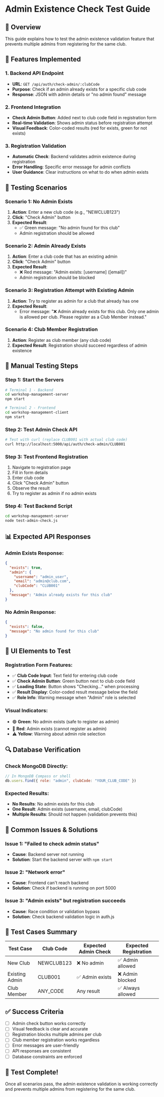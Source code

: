 # Admin Existence Check Test Guide

## 🎯 **Overview**
This guide explains how to test the admin existence validation feature that prevents multiple admins from registering for the same club.

## 🚀 **Features Implemented**

### **1. Backend API Endpoint**
- **URL**: `GET /api/auth/check-admin/:clubCode`
- **Purpose**: Check if an admin already exists for a specific club code
- **Response**: JSON with admin details or "no admin found" message

### **2. Frontend Integration**
- **Check Admin Button**: Added next to club code field in registration form
- **Real-time Validation**: Shows admin status before registration attempt
- **Visual Feedback**: Color-coded results (red for exists, green for not exists)

### **3. Registration Validation**
- **Automatic Check**: Backend validates admin existence during registration
- **Error Handling**: Specific error message for admin conflicts
- **User Guidance**: Clear instructions on what to do when admin exists

## 🧪 **Testing Scenarios**

### **Scenario 1: No Admin Exists**
1. **Action**: Enter a new club code (e.g., "NEWCLUB123")
2. **Click**: "Check Admin" button
3. **Expected Result**: 
   - ✅ Green message: "No admin found for this club"
   - Admin registration should be allowed

### **Scenario 2: Admin Already Exists**
1. **Action**: Enter a club code that has an existing admin
2. **Click**: "Check Admin" button
3. **Expected Result**:
   - ❌ Red message: "Admin exists: [username] ([email])"
   - Admin registration should be blocked

### **Scenario 3: Registration Attempt with Existing Admin**
1. **Action**: Try to register as admin for a club that already has one
2. **Expected Result**:
   - Error message: "❌ Admin already exists for this club. Only one admin is allowed per club. Please register as a Club Member instead."

### **Scenario 4: Club Member Registration**
1. **Action**: Register as club member (any club code)
2. **Expected Result**: Registration should succeed regardless of admin existence

## 🔧 **Manual Testing Steps**

### **Step 1: Start the Servers**
```bash
# Terminal 1 - Backend
cd workshop-management-server
npm start

# Terminal 2 - Frontend  
cd workshop-management-client
npm start
```

### **Step 2: Test Admin Check API**
```bash
# Test with curl (replace CLUB001 with actual club code)
curl http://localhost:5000/api/auth/check-admin/CLUB001
```

### **Step 3: Test Frontend Registration**
1. Navigate to registration page
2. Fill in form details
3. Enter club code
4. Click "Check Admin" button
5. Observe the result
6. Try to register as admin if no admin exists

### **Step 4: Test Backend Script**
```bash
cd workshop-management-server
node test-admin-check.js
```

## 📊 **Expected API Responses**

### **Admin Exists Response:**
```json
{
  "exists": true,
  "admin": {
    "username": "admin_user",
    "email": "admin@club.com",
    "clubCode": "CLUB001"
  },
  "message": "Admin already exists for this club"
}
```

### **No Admin Response:**
```json
{
  "exists": false,
  "message": "No admin found for this club"
}
```

## 🎨 **UI Elements to Test**

### **Registration Form Features:**
- ✅ **Club Code Input**: Text field for entering club code
- ✅ **Check Admin Button**: Green button next to club code field
- ✅ **Loading State**: Button shows "Checking..." when processing
- ✅ **Result Display**: Color-coded result message below the field
- ✅ **Role Info**: Warning message when "Admin" role is selected

### **Visual Indicators:**
- 🟢 **Green**: No admin exists (safe to register as admin)
- 🔴 **Red**: Admin exists (cannot register as admin)
- ⚠️ **Yellow**: Warning about admin role selection

## 🔍 **Database Verification**

### **Check MongoDB Directly:**
```javascript
// In MongoDB Compass or shell
db.users.find({ role: "admin", clubCode: "YOUR_CLUB_CODE" })
```

### **Expected Results:**
- **No Results**: No admin exists for this club
- **One Result**: Admin exists (username, email, clubCode)
- **Multiple Results**: Should not happen (validation prevents this)

## 🐛 **Common Issues & Solutions**

### **Issue 1: "Failed to check admin status"**
- **Cause**: Backend server not running
- **Solution**: Start the backend server with `npm start`

### **Issue 2: "Network error"**
- **Cause**: Frontend can't reach backend
- **Solution**: Check if backend is running on port 5000

### **Issue 3: "Admin exists" but registration succeeds**
- **Cause**: Race condition or validation bypass
- **Solution**: Check backend validation logic in auth.js

## 📝 **Test Cases Summary**

| Test Case | Club Code | Expected Admin Check | Expected Registration |
|-----------|-----------|---------------------|----------------------|
| New Club | NEWCLUB123 | ❌ No admin | ✅ Admin allowed |
| Existing Admin | CLUB001 | ✅ Admin exists | ❌ Admin blocked |
| Club Member | ANY_CODE | Any result | ✅ Always allowed |

## ✅ **Success Criteria**

- [ ] Admin check button works correctly
- [ ] Visual feedback is clear and accurate
- [ ] Registration blocks multiple admins per club
- [ ] Club member registration works regardless
- [ ] Error messages are user-friendly
- [ ] API responses are consistent
- [ ] Database constraints are enforced

## 🎉 **Test Complete!**

Once all scenarios pass, the admin existence validation is working correctly and prevents multiple admins from registering for the same club. 